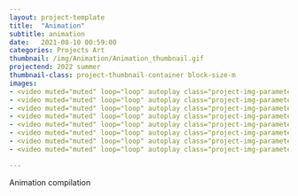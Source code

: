 ```yaml
---
layout: project-template
title:  "Animation"
subtitle: animation
date:   2021-08-10 00:59:00
categories: Projects Art
thumbnail: /img/Animation/Animation_thumbnail.gif
projectend: 2022 summer
thumbnail-class: project-thumbnail-container block-size-m
images:
- <video muted="muted" loop="loop" autoplay class="project-img-parameters img-size-half"> <source src="https://cdn.shishov.me/glebshishov/Animation/Anim-color.mp4"></video>
- <video muted="muted" loop="loop" autoplay class="project-img-parameters img-size-half"> <source src="https://cdn.shishov.me/glebshishov/Animation/Anim-dragon.mp4"></video>
- <video muted="muted" loop="loop" autoplay class="project-img-parameters img-size-half"> <source src="https://cdn.shishov.me/glebshishov/Animation/Anim-feroliq.mp4"></video>
- <video muted="muted" loop="loop" autoplay class="project-img-parameters img-size-half"> <source src="https://cdn.shishov.me/glebshishov/Animation/Anim-light.mp4"></video>
- <video muted="muted" loop="loop" autoplay class="project-img-parameters img-size-half"> <source src="https://cdn.shishov.me/glebshishov/Animation/Anim-magnit.mp4"></video>
- <video muted="muted" loop="loop" autoplay class="project-img-parameters img-size-half"> <source src="https://cdn.shishov.me/glebshishov/Animation/Anim-matrsh.mp4"></video>
- <video muted="muted" loop="loop" autoplay class="project-img-parameters img-size-half"> <source src="https://cdn.shishov.me/glebshishov/Animation/Anim-room.mp4"></video>
- <video muted="muted" loop="loop" autoplay class="project-img-parameters img-size-half"> <source src="https://cdn.shishov.me/glebshishov/Animation/Anim-shafle.mp4"></video>

---
```

Animation compilation